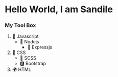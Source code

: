 # Hello World, I am Sandile 

### My Tool Box 

1. :art: Javascript
    - :honey_pot: Nodejs
        - :honey_pot: Expressjs
2. :ocean: CSS
    - :ocean: SCSS
    - :b: Bootstrap
3. :earth_africa: HTML